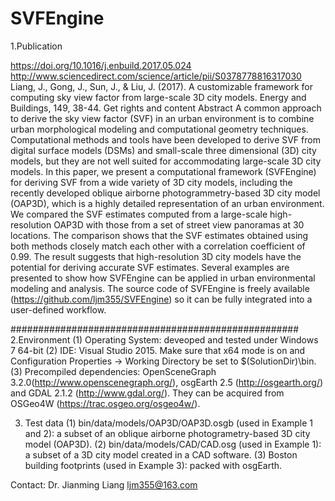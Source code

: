 # SVFEngine

1.Publication

https://doi.org/10.1016/j.enbuild.2017.05.024
http://www.sciencedirect.com/science/article/pii/S0378778816317030
Liang, J., Gong, J., Sun, J., & Liu, J. (2017). A customizable framework for computing sky view factor from large-scale 3D city models. Energy and Buildings, 149, 38-44.
Get rights and content
Abstract
A common approach to derive the sky view factor (SVF) in an urban environment is to combine urban morphological modeling and computational geometry techniques. Computational methods and tools have been developed to derive SVF from digital surface models (DSMs) and small-scale three dimensional (3D) city models, but they are not well suited for accommodating large-scale 3D city models. In this paper, we present a computational framework (SVFEngine) for deriving SVF from a wide variety of 3D city models, including the recently developed oblique airborne photogrammetry-based 3D city model (OAP3D), which is a highly detailed representation of an urban environment. We compared the SVF estimates computed from a large-scale high-resolution OAP3D with those from a set of street view panoramas at 30 locations. The comparison shows that the SVF estimates obtained using both methods closely match each other with a correlation coefficient of 0.99. The result suggests that high-resolution 3D city models have the potential for deriving accurate SVF estimates. Several examples are presented to show how SVFEngine can be applied in urban environmental modeling and analysis. The source code of SVFEngine is freely available (https://github.com/ljm355/SVFEngine) so it can be fully integrated into a user-defined workflow.

####################################################
2.Environment
(1) Operating System: deveoped and tested under Windows 7 64-bit
(2) IDE: Visual Studio 2015. Make sure that x64 mode is on and Configuration Properties -> Working Directory be set to $(SolutionDir)\bin.
(3) Precompiled dependencies: OpenSceneGraph 3.2.0(http://www.openscenegraph.org/), osgEarth 2.5 (http://osgearth.org/) and GDAL 2.1.2 (http://www.gdal.org/). They can be acquired from OSGeo4W (https://trac.osgeo.org/osgeo4w/).

3. Test data
(1) bin/data/models/OAP3D/OAP3D.osgb (used in Example 1 and 2): a subset of an oblique airborne photogrametry-based 3D city model (OAP3D).
(2) bin/data/models/CAD/CAD.osg (used in Example 1): a subset of a 3D city model created in a CAD software.
(3) Boston building footprints (used in Example 3): packed with osgEarth.

Contact:
Dr. Jianming Liang
ljm355@163.com


